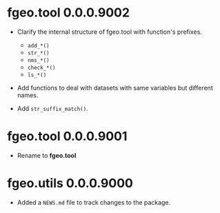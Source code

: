 # fgeo.tool 0.0.0.9002

* Clarify the internal structure of fgeo.tool with function's prefixes.
    * `add_*()`
    * `str_*()`
    * `nms_*()`
    * `check_*()`
    * `ls_*()`
    
* Add functions to deal with datasets with same variables but different names.
* Add `str_suffix_match()`.

# fgeo.tool 0.0.0.9001

* Rename to __fgeo.tool__

# fgeo.utils 0.0.0.9000

* Added a `NEWS.md` file to track changes to the package.
